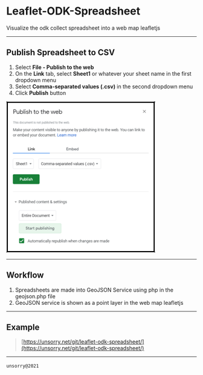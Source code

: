# Leaflet-ODK-Spreadsheet
Visualize the odk collect spreadsheet into a web map leafletjs

---

## Publish Spreadsheet to CSV
1. Select **File - Publish to the web**
2. On the **Link** tab, select **Sheet1** or whatever your sheet name in the first dropdown menu
3. Select **Comma-separated values (.csv)** in the second dropdown menu
4. Click **Publish** button

![preview](pic/pic1.png)

---

## Workflow
1. Spreadsheets are made into GeoJSON Service using php in the geojson.php file
2. GeoJSON service is shown as a point layer in the web map leafletjs

---

## Example
> [https://unsorry.net/git/leaflet-odk-spreadsheet/](https://unsorry.net/git/leaflet-odk-spreadsheet/)

---

`unsorry@2021`